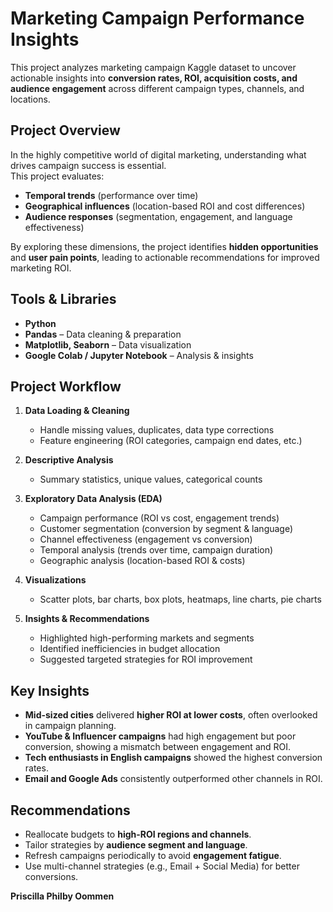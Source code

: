 #  Marketing Campaign Performance Insights

This project analyzes marketing campaign Kaggle dataset to uncover actionable insights into **conversion rates, ROI, acquisition costs, and audience engagement** across different campaign types, channels, and locations.  

##  Project Overview
In the highly competitive world of digital marketing, understanding what drives campaign success is essential.  
This project evaluates:
- **Temporal trends** (performance over time)  
- **Geographical influences** (location-based ROI and cost differences)  
- **Audience responses** (segmentation, engagement, and language effectiveness)  

By exploring these dimensions, the project identifies **hidden opportunities** and **user pain points**, leading to actionable recommendations for improved marketing ROI.


## Tools & Libraries
- **Python**  
- **Pandas** – Data cleaning & preparation  
- **Matplotlib, Seaborn** – Data visualization  
- **Google Colab / Jupyter Notebook** – Analysis & insights  



## Project Workflow
1. **Data Loading & Cleaning**
   - Handle missing values, duplicates, data type corrections  
   - Feature engineering (ROI categories, campaign end dates, etc.)  

2. **Descriptive Analysis**
   - Summary statistics, unique values, categorical counts  

3. **Exploratory Data Analysis (EDA)**
   - Campaign performance (ROI vs cost, engagement trends)  
   - Customer segmentation (conversion by segment & language)  
   - Channel effectiveness (engagement vs conversion)  
   - Temporal analysis (trends over time, campaign duration)  
   - Geographic analysis (location-based ROI & costs)  

4. **Visualizations**
   - Scatter plots, bar charts, box plots, heatmaps, line charts, pie charts  

5. **Insights & Recommendations**
   - Highlighted high-performing markets and segments  
   - Identified inefficiencies in budget allocation  
   - Suggested targeted strategies for ROI improvement  


## Key Insights
- **Mid-sized cities** delivered **higher ROI at lower costs**, often overlooked in campaign planning.  
- **YouTube & Influencer campaigns** had high engagement but poor conversion, showing a mismatch between engagement and ROI.  
- **Tech enthusiasts in English campaigns** showed the highest conversion rates.  
- **Email and Google Ads** consistently outperformed other channels in ROI.  



## Recommendations
- Reallocate budgets to **high-ROI regions and channels**.  
- Tailor strategies by **audience segment and language**.  
- Refresh campaigns periodically to avoid **engagement fatigue**.  
- Use multi-channel strategies (e.g., Email + Social Media) for better conversions.  


**Priscilla Philby Oommen**
